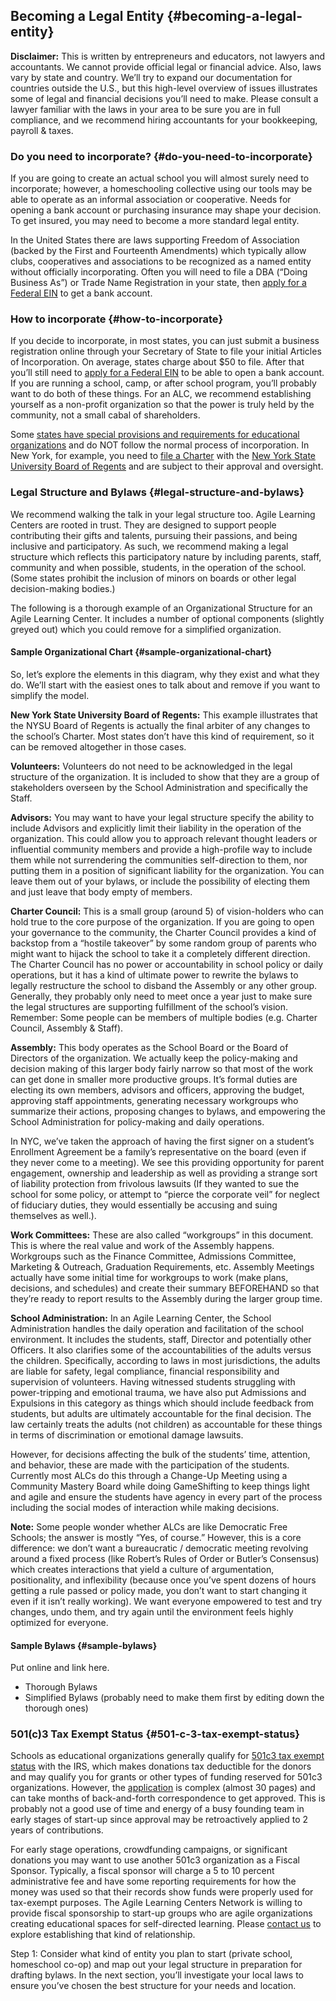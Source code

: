 ## Becoming a Legal Entity {#becoming-a-legal-entity}

**Disclaimer:** This is written by entrepreneurs and educators, not lawyers and accountants. We cannot provide official legal or financial advice. Also, laws vary by state and country. We’ll try to expand our documentation for countries outside the U.S., but this high-level overview of issues illustrates some of legal and financial decisions you’ll need to make. Please consult a lawyer familiar with the laws in your area to be sure you are in full compliance, and we recommend hiring accountants for your bookkeeping, payroll & taxes.

### Do you need to incorporate? {#do-you-need-to-incorporate}

If you are going to create an actual school you will almost surely need to incorporate; however, a homeschooling collective using our tools may be able to operate as an informal association or cooperative. Needs for opening a bank account or purchasing insurance may shape your decision. To get insured, you may need to become a more standard legal entity.

In the United States there are laws supporting Freedom of Association (backed by the First and Fourteenth Amendments) which typically allow clubs, cooperatives and associations to be recognized as a named entity without officially incorporating. Often you will need to file a DBA (“Doing Business As”) or Trade Name Registration in your state, then [apply for a Federal EIN](https://sa.www4.irs.gov/modiein/individual/index.jsp) to get a bank account.

### How to incorporate {#how-to-incorporate}

If you decide to incorporate, in most states, you can just submit a business registration online through your Secretary of State to file your initial Articles of Incorporation. On average, states charge about $50 to file. After that you’ll still need to [apply for a Federal EIN](https://sa.www4.irs.gov/modiein/individual/index.jsp) to be able to open a bank account. If you are running a school, camp, or after school program, you’ll probably want to do both of these things. For an ALC, we recommend establishing yourself as a non-profit organization so that the power is truly held by the community, not a small cabal of shareholders.

Some [states have special provisions and requirements for educational organizations](https://www2.ed.gov/admins/comm/choice/regprivschl/regprivschl.pdf) and do NOT follow the normal process of incorporation. In New York, for example, you need to [file a Charter](http://www.counsel.nysed.gov/charters) with the [New York State University Board of Regents](http://www.regents.nysed.gov/) and are subject to their approval and oversight.

### Legal Structure and Bylaws {#legal-structure-and-bylaws}

We recommend walking the talk in your legal structure too. Agile Learning Centers are rooted in trust. They are designed to support people contributing their gifts and talents, pursuing their passions, and being inclusive and participatory. As such, we recommend making a legal structure which reflects this participatory nature by including parents, staff, community and when possible, students, in the operation of the school. (Some states prohibit the inclusion of minors on boards or other legal decision-making bodies.)

The following is a thorough example of an Organizational Structure for an Agile Learning Center. It includes a number of optional components (slightly greyed out) which you could remove for a simplified organization.

#### Sample Organizational Chart {#sample-organizational-chart}

So, let’s explore the elements in this diagram, why they exist and what they do. We’ll start with the easiest ones to talk about and remove if you want to simplify the model.

**New York State University Board of Regents:** This example illustrates that the NYSU Board of Regents is actually the final arbiter of any changes to the school’s Charter. Most states don’t have this kind of requirement, so it can be removed altogether in those cases.

**Volunteers:** Volunteers do not need to be acknowledged in the legal structure of the organization. It is included to show that they are a group of stakeholders overseen by the School Administration and specifically the Staff.

**Advisors:** You may want to have your legal structure specify the ability to include Advisors and explicitly limit their liability in the operation of the organization. This could allow you to approach relevant thought leaders or influential community members and provide a high-profile way to include them while not surrendering the communities self-direction to them, nor putting them in a position of significant liability for the organization. You can leave them out of your bylaws, or include the possibility of electing them and just leave that body empty of members.

**Charter Council:** This is a small group (around 5) of vision-holders who can hold true to the core purpose of the organization. If you are going to open your governance to the community, the Charter Council provides a kind of backstop from a “hostile takeover” by some random group of parents who might want to hijack the school to take it a completely different direction. The Charter Council has no power or accountability in school policy or daily operations, but it has a kind of ultimate power to rewrite the bylaws to legally restructure the school to disband the Assembly or any other group. Generally, they probably only need to meet once a year just to make sure the legal structures are supporting fulfillment of the school’s vision. Remember: Some people can be members of multiple bodies (e.g. Charter Council, Assembly & Staff).

**Assembly:** This body operates as the School Board or the Board of Directors of the organization. We actually keep the policy-making and decision making of this larger body fairly narrow so that most of the work can get done in smaller more productive groups. It’s formal duties are electing its own members, advisors and officers, approving the budget, approving staff appointments, generating necessary workgroups who summarize their actions, proposing changes to bylaws, and empowering the School Administration for policy-making and daily operations.

In NYC, we’ve taken the approach of having the first signer on a student’s Enrollment Agreement be a family’s representative on the board (even if they never come to a meeting). We see this providing opportunity for parent engagement, ownership and leadership as well as providing a strange sort of liability protection from frivolous lawsuits (If they wanted to sue the school for some policy, or attempt to “pierce the corporate veil” for neglect of fiduciary duties, they would essentially be accusing and suing themselves as well.).

**Work Committees:** These are also called “workgroups” in this document. This is where the real value and work of the Assembly happens. Workgroups such as the Finance Committee, Admissions Committee, Marketing & Outreach, Graduation Requirements, etc. Assembly Meetings actually have some initial time for workgroups to work (make plans, decisions, and schedules) and create their summary BEFOREHAND so that they’re ready to report results to the Assembly during the larger group time.

**School Administration:** In an Agile Learning Center, the School Administration handles the daily operation and facilitation of the school environment. It includes the students, staff, Director and potentially other Officers. It also clarifies some of the accountabilities of the adults versus the children. Specifically, according to laws in most jurisdictions, the adults are liable for safety, legal compliance, financial responsibility and supervision of volunteers. Having witnessed students struggling with power-tripping and emotional trauma, we have also put Admissions and Expulsions in this category as things which should include feedback from students, but adults are ultimately accountable for the final decision. The law certainly treats the adults (not children) as accountable for these things in terms of discrimination or emotional damage lawsuits.

However, for decisions affecting the bulk of the students’ time, attention, and behavior, these are made with the participation of the students. Currently most ALCs do this through a Change-Up Meeting using a Community Mastery Board while doing GameShifting to keep things light and agile and ensure the students have agency in every part of the process including the social modes of interaction while making decisions.

**Note:** Some people wonder whether ALCs are like Democratic Free Schools; the answer is mostly “Yes, of course.” However, this is a core difference: we don’t want a bureaucratic / democratic meeting revolving around a fixed process (like Robert’s Rules of Order or Butler’s Consensus) which creates interactions that yield a culture of argumentation, positionality, and inflexibility (because once you’ve spent dozens of hours getting a rule passed or policy made, you don’t want to start changing it even if it isn’t really working). We want everyone empowered to test and try changes, undo them, and try again until the environment feels highly optimized for everyone.

#### Sample Bylaws {#sample-bylaws}

Put online and link here.

*   Thorough Bylaws
*   Simplified Bylaws (probably need to make them first by editing down the thorough ones)

### 501(c)3 Tax Exempt Status {#501-c-3-tax-exempt-status}

Schools as educational organizations generally qualify for [501c3 tax exempt status](http://www.irs.gov/Charities-%26-Non-Profits/Application-for-Recognition-of-Exemption) with the IRS, which makes donations tax deductible for the donors and may qualify you for grants or other types of funding reserved for 501c3 organizations. However, the [application](http://www.irs.gov/pub/irs-pdf/f1023.pdf) is complex (almost 30 pages) and can take months of back-and-forth correspondence to get approved. This is probably not a good use of time and energy of a busy founding team in early stages of start-up since approval may be retroactively applied to 2 years of contributions.

For early stage operations, crowdfunding campaigns, or significant donations you may want to use another 501c3 organization as a Fiscal Sponsor. Typically, a fiscal sponsor will charge a 5 to 10 percent administrative fee and have some reporting requirements for how the money was used so that their records show funds were properly used for tax-exempt purposes. The Agile Learning Centers Network is willing to provide fiscal sponsorship to start-up groups who are agile organizations creating educational spaces for self-directed learning. Please [contact us](http://alc.network/contact) to explore establishing that kind of relationship.

Step 1: Consider what kind of entity you plan to start (private school, homeschool co-op) and map out your legal structure in preparation for drafting bylaws.  In the next section, you’ll investigate your local laws to ensure you’ve chosen the best structure for your needs and location.